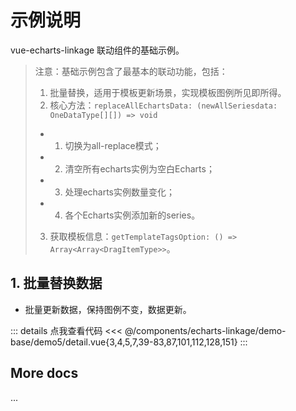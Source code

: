 <script setup>
import LinkageDemo5 from '@/components/echarts-linkage/demo-base/demo5/index.vue';
</script>

# 示例说明

vue-echarts-linkage 联动组件的基础示例。

> 注意：基础示例包含了最基本的联动功能，包括：
> 1. 批量替换，适用于模板更新场景，实现模板图例所见即所得。
> 2. 核心方法：`replaceAllEchartsData: (newAllSeriesdata: OneDataType[][]) => void`
>   * 1) 切换为all-replace模式；
>   * 2) 清空所有echarts实例为空白Echarts；
>   * 3) 处理echarts实例数量变化；
>   * 4) 各个Echarts实例添加新的series。
> 3. 获取模板信息：`getTemplateTagsOption: () => Array<Array<DragItemType>>`。

## 1. 批量替换数据

* 批量更新数据，保持图例不变，数据更新。

<LinkageDemo5 />

::: details 点我查看代码
<<< @/components/echarts-linkage/demo-base/demo5/detail.vue{3,4,5,7,39-83,87,101,112,128,151}
:::

## More docs

...


